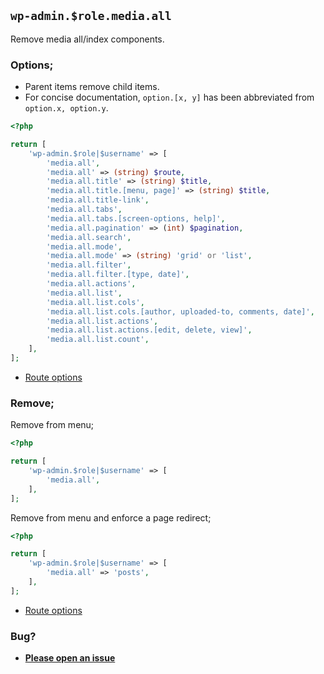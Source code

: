 ## `wp-admin.$role.media.all`

Remove media all/index components.

### Options;

* Parent items remove child items. 
* For concise documentation, `option.[x, y]` has been abbreviated from `option.x, option.y`.

```php
<?php

return [
    'wp-admin.$role|$username' => [
        'media.all',
        'media.all' => (string) $route,
        'media.all.title' => (string) $title,
        'media.all.title.[menu, page]' => (string) $title,
        'media.all.title-link',
        'media.all.tabs',
        'media.all.tabs.[screen-options, help]',
        'media.all.pagination' => (int) $pagination,
        'media.all.search',
        'media.all.mode',
        'media.all.mode' => (string) 'grid' or 'list',
        'media.all.filter',
        'media.all.filter.[type, date]',
        'media.all.actions',
        'media.all.list',
        'media.all.list.cols',
        'media.all.list.cols.[author, uploaded-to, comments, date]',
        'media.all.list.actions',
        'media.all.list.actions.[edit, delete, view]',
        'media.all.list.count',
    ],
];
```

* [Route options](../route-options.md)

### Remove;

Remove from menu;

```php
<?php

return [
    'wp-admin.$role|$username' => [
        'media.all',
    ],
];
```

Remove from menu and enforce a page redirect;

```php
<?php

return [
    'wp-admin.$role|$username' => [
        'media.all' => 'posts',
    ],
];
```

* [Route options](../route-options.md)

### Bug?

* **[Please open an issue](https://github.com/soberwp/intervention/issues/new?title=[wp-admin.media.all]&labels=bug&assignees=darrenjacoby)**
